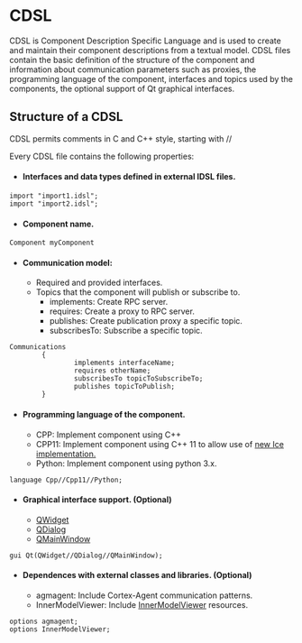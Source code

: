 # CDSL
CDSL is Component Description Specific Language and is used to create and maintain their component descriptions from a textual model. CDSL files contain the basic definition of the structure of the component and information about communication parameters such as proxies, the programming language of the component, interfaces and topics used by the components, the optional support of Qt graphical interfaces.

## Structure of a CDSL
CDSL permits comments in C and C++ style, starting with //

Every CDSL file contains the following properties:

- #### Interfaces and data types defined in external IDSL files.
```
import "import1.idsl";
import "import2.idsl";
```
- #### Component name.
```
Component myComponent
```
- #### Communication model: 
	- Required and provided interfaces.
	- Topics that the component will publish or subscribe to.
   		- implements: Create RPC server.
   		- requires: Create a proxy to RPC server.
		- publishes: Create publication proxy a specific topic.
		- subscribesTo: Subscribe a specific topic.
```
Communications
        {
                implements interfaceName;
                requires otherName;
                subscribesTo topicToSubscribeTo;
                publishes topicToPublish;
        }
```

- #### Programming language of the component.
	- CPP: Implement component using C++
	- CPP11: Implement component using C++ 11 to allow use of [new Ice implementation.](https://doc.zeroc.com/ice/3.7/language-mappings/c++11-mapping)
    - Python: Implement component using python 3.x.
```
language Cpp//Cpp11//Python;
```
- #### Graphical interface support. (Optional)
	- [QWidget](https://doc.qt.io/qt-5/qwidget.html)
	- [QDialog](https://doc.qt.io/qt-5/qdialog.html)
	- [QMainWindow](https://doc.qt.io/qt-5/qmainwindow.html)
```
gui Qt(QWidget//QDialog//QMainWindow);
```
- #### Dependences with external classes and libraries. (Optional)
	- agmagent: Include Cortex-Agent communication patterns.
	- InnerModelViewer: Include [InnerModelViewer](https://github.com/robocomp/robocomp/tree/stable/libs/innermodel) resources.
```
options agmagent; 
options InnerModelViewer;
```
## 

